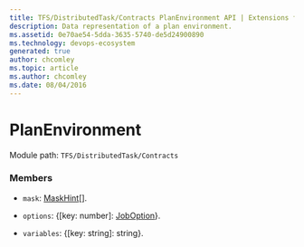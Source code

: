 ```yaml
---
title: TFS/DistributedTask/Contracts PlanEnvironment API | Extensions for Azure DevOps Services
description: Data representation of a plan environment.
ms.assetid: 0e70ae54-5dda-3635-5740-de5d24900890
ms.technology: devops-ecosystem
generated: true
author: chcomley
ms.topic: article
ms.author: chcomley
ms.date: 08/04/2016
---
```


# PlanEnvironment

Module path: `TFS/DistributedTask/Contracts`

### Members

- `mask`: [MaskHint](../../../TFS/DistributedTask/Contracts/MaskHint.md)[].

- `options`: {[key: number]: [JobOption](../../../TFS/DistributedTask/Contracts/JobOption.md)}.

- `variables`: {[key: string]: string}.
